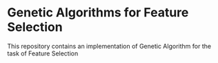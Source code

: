 # Genetic Algorithms for Feature Selection
This repository contains an implementation of Genetic Algorithm for the task of Feature Selection
